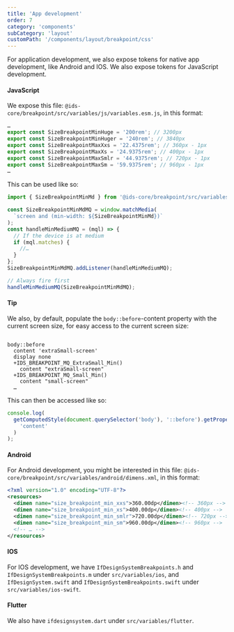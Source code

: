 ```yaml
---
title: 'App development'
order: 7
category: 'components'
subCategory: 'layout'
customPath: '/components/layout/breakpoint/css'
---
```


For application development, we also expose tokens for native app development, like Android and IOS. We also expose tokens for JavaScript development.

#### JavaScript

We expose this file: `@ids-core/breakpoint/src/variables/js/variables.esm.js`, in this format:

```javascript
…
export const SizeBreakpointMinHuge = '200rem'; // 3200px
export const SizeBreakpointMinHuger = '240rem'; // 3840px
export const SizeBreakpointMaxXxs = '22.4375rem'; // 360px - 1px
export const SizeBreakpointMaxXs = '24.9375rem'; // 400px - 1px
export const SizeBreakpointMaxSmlr = '44.9375rem'; // 720px - 1px
export const SizeBreakpointMaxSm = '59.9375rem'; // 960px - 1px
…
```

This can be used like so:

```javascript
import { SizeBreakpointMinMd } from '@ids-core/breakpoint/src/variables/js/variables.esm.js';

const SizeBreakpointMinMdMQ = window.matchMedia(
  `screen and (min-width: ${SizeBreakpointMinMd})`
);
const handleMinMediumMQ = (mql) => {
  // If the device is at medium
  if (mql.matches) {
    //…
  }
};
SizeBreakpointMinMdMQ.addListener(handleMinMediumMQ);

// Always fire first
handleMinMediumMQ(SizeBreakpointMinMdMQ);
```

<div class="if text layout dark box large">
  <h4 class="if heading small">Tip</h4>
  <p class="if">We also, by default, populate the <code class="language-css">body::before</code>-content property with the current screen size, for easy access to the current screen size:</p>

```stylus

body::before
  content 'extraSmall-screen'
  display none
  +IDS_BREAKPOINT_MQ_ExtraSmall_Min()
    content "extraSmall-screen"
  +IDS_BREAKPOINT_MQ_Small_Min()
    content "small-screen"
  …
```

This can then be accessed like so:

```javascript
console.log(
  getComputedStyle(document.querySelector('body'), '::before').getPropertyValue(
    'content'
  )
);
```

</div>

#### Android

For Android development, you might be interested in this file: `@ids-core/breakpoint/src/variables/android/dimens.xml`, in this format:

```xml
<?xml version="1.0" encoding="UTF-8"?>
<resources>
  <dimen name="size_breakpoint_min_xxs">360.00dp</dimen><!-- 360px -->
  <dimen name="size_breakpoint_min_xs">400.00dp</dimen><!-- 400px -->
  <dimen name="size_breakpoint_min_smlr">720.00dp</dimen><!-- 720px -->
  <dimen name="size_breakpoint_min_sm">960.00dp</dimen><!-- 960px -->
  <!-- … -->
</resources>
```

#### IOS

For IOS development, we have `IfDesignSystemBreakpoints.h` and `IfDesignSystemBreakpoints.m` under `src/variables/ios`, and `IfDesignSystem.swift` and `IfDesignSystemBreakpoints.swift` under `src/variables/ios-swift`.

#### Flutter

We also have `ifdesignsystem.dart` under `src/variables/flutter`.
